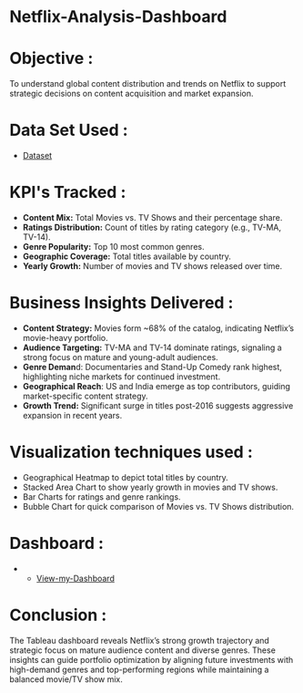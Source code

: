 # Netflix-Analysis-Dashboard

# Objective :
To understand global content distribution and trends on Netflix to support strategic decisions on content acquisition and market expansion.

# Data Set Used :
- <a href="https://github.com/RahulPrasad22/Netflix-Analysis-Dashboard/blob/main/netflix_titles.xlsx">Dataset</a>

# KPI's Tracked : 
- **Content Mix:** Total Movies vs. TV Shows and their percentage share.
- **Ratings Distribution:** Count of titles by rating category (e.g., TV-MA, TV-14).
- **Genre Popularity:** Top 10 most common genres.
- **Geographic Coverage:** Total titles available by country.
- **Yearly Growth:** Number of movies and TV shows released over time.

# Business Insights Delivered :
- **Content Strategy:** Movies form ~68% of the catalog, indicating Netflix’s movie-heavy portfolio.
- **Audience Targeting:** TV-MA and TV-14 dominate ratings, signaling a strong focus on mature and young-adult audiences.
- **Genre Deman**d: Documentaries and Stand-Up Comedy rank highest, highlighting niche markets for continued investment.
- **Geographical Reach**: US and India emerge as top contributors, guiding market-specific content strategy.
- **Growth Trend:** Significant surge in titles post-2016 suggests aggressive expansion in recent years.

# Visualization techniques used :
- Geographical Heatmap to depict total titles by country.
- Stacked Area Chart to show yearly growth in movies and TV shows.
- Bar Charts for ratings and genre rankings.
- Bubble Chart for quick comparison of Movies vs. TV Shows distribution.

# Dashboard :
- - <a href="https://public.tableau.com/shared/C8FNXP8WZ?:display_count=n&:origin=viz_share_link">View-my-Dashboard</a>

# Conclusion :
The Tableau dashboard reveals Netflix’s strong growth trajectory and strategic focus on mature audience content and diverse genres. These insights can guide portfolio optimization by aligning future investments with high-demand genres and top-performing regions while maintaining a balanced movie/TV show mix.
